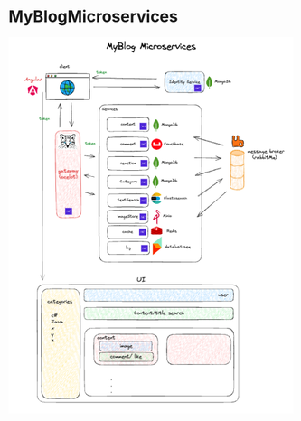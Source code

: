 # MyBlogMicroservices
![GitHub Octocat](https://github.com/abdulhamit-dev/MyBlogMicroservices/blob/main/microservice-v3.png?raw=true)
